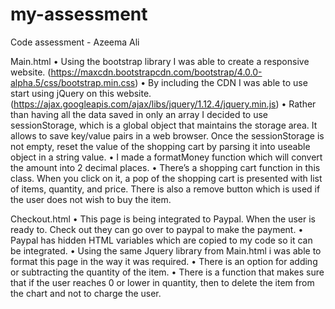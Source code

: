 # my-assessment
Code assessment - Azeema Ali 

Main.html
•	Using the bootstrap library I was able to create a responsive website. (https://maxcdn.bootstrapcdn.com/bootstrap/4.0.0-alpha.5/css/bootstrap.min.css)
•	By including the CDN I was able to use start using jQuery on this website. (https://ajax.googleapis.com/ajax/libs/jquery/1.12.4/jquery.min.js) 
•	Rather than having all the data saved in only an array I decided to use sessionStorage, which is a global object that maintains the storage area. It allows to save key/value pairs in a web browser. Once the sessionStorage is not empty, reset the value of the shopping cart by parsing it into useable object in a string value. 
•	I made a formatMoney function which will convert the amount into 2 decimal places. 
•	There’s a shopping cart function in this class. When you click on it, a pop of the shopping cart is presented with list of items, quantity, and price. There is also a remove button which is used if the user does not wish to buy the item. 


Checkout.html
•	This page is being integrated to Paypal. When the user is ready to. Check out they can go over to paypal to make the payment. 
•	Paypal has hidden HTML variables which are copied to my code so it can be integrated. 
•	Using the same Jquery library from Main.html i was able to format this page in the way it was required.
•	There is an option for adding or subtracting the quantity of the item. 
•	There is a function that makes sure that if the user reaches 0 or lower in quantity, then to delete the item from the chart and not to charge the user. 
	
